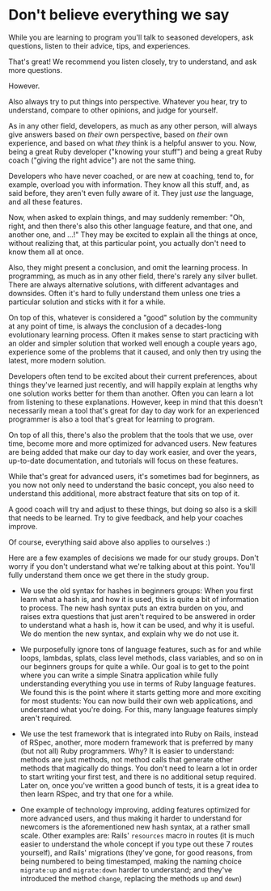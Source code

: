 # Don't believe everything we say

While you are learning to program you'll talk to seasoned developers, ask
questions, listen to their advice, tips, and experiences.

That's great! We recommend you listen closely, try to understand, and ask more
questions.

However.

Also always try to put things into perspective. Whatever you hear, try to
understand, compare to other opinions, and judge for yourself.

As in any other field, developers, as much as any other person, will always
give answers based on *their* own perspective, based on *their* own experience,
and based on what *they* think is a helpful answer to you. Now, being a great
Ruby developer ("knowing your stuff") and being a great Ruby coach ("giving the
right advice") are not the same thing.

Developers who have never coached, or are new at coaching, tend to, for
example, overload you with information. They know all this stuff, and, as said
before, they aren't even fully aware of it. They just *use* the language, and
all these features.

Now, when asked to explain things, and may suddenly remember: "Oh, right, and
then there's also this other language feature, and that one, and another one,
and ...!" They may be excited to explain all the things at once, without
realizing that, at this particular point, you actually don't need to know
them all at once.

Also, they might present a conclusion, and omit the learning process. In
programming, as much as in any other field, there's rarely any silver bullet.
There are always alternative solutions, with different advantages and
downsides. Often it's hard to fully understand them unless one tries a
particular solution and sticks with it for a while.

On top of this, whatever is considered a "good" solution by the community at
any point of time, is always the conclusion of a decades-long evolutionary learning
process. Often it makes sense to start practicing with an older and
simpler solution that worked well enough a couple years ago, experience some of
the problems that it caused, and only then try using the latest, more modern
solution.

Developers often tend to be excited about their current preferences, about
things they've learned just recently, and will happily explain at lengths why
one solution works better for them than another. Often you can learn a
lot from listening to these explanations. However, keep in mind that this
doesn't necessarily mean a tool that's great for day to day work for an
experienced programmer is also a tool that's great for learning to program.

On top of all this, there's also the problem that the tools that we use, over
time, become more and more optimized for advanced users. New features are being
added that make our day to day work easier, and over the years, up-to-date
documentation, and tutorials will focus on these features.

While that's great for advanced users, it's sometimes bad for beginners, as you
now not only need to understand the basic concept, you also need to understand
this additional, more abstract feature that sits on top of it.

A good coach will try and adjust to these things, but doing so also is a skill
that needs to be learned. Try to give feedback, and help your coaches improve.

Of course, everything said above also applies to ourselves :)

Here are a few examples of decisions we made for our study groups. Don't worry
if you don't understand what we're talking about at this point. You'll fully
understand them once we get there in the study group.

* We use the old syntax for hashes in beginners groups: When you first learn
  what a hash is, and how it is used, this is quite a bit of information to
  process. The new hash syntax puts an extra burden on you, and raises extra
  questions that just aren't required to be answered in order to understand
  what a hash is, how it can be used, and why it is useful. We do mention the
  new syntax, and explain why we do not use it.

* We purposefully ignore tons of language features, such as for and while
  loops, lambdas, splats, class level methods, class variables, and so on in
  our beginners groups for quite a while. Our goal is to get to the point where
  you can write a simple Sinatra application while fully understanding
  everything you use in terms of Ruby language features. We found this is the
  point where it starts getting more and more exciting for most students: You
  can now build their own web applications, and understand what you're doing.
  For this, many language features simply aren't required.

* We use the test framework that is integrated into Ruby on Rails, instead of
  RSpec, another, more modern framework that is preferred by many (but not all)
  Ruby programmers. Why? It is easier to understand: methods are just methods,
  not method calls that generate other methods that magically do things. You
  don't need to learn a lot in order to start writing your first test, and
  there is no additional setup required. Later on, once you've written a good
  bunch of tests, it is a great idea to then learn RSpec, and try that one
  for a while.

* One example of technology improving, adding features optimized for more
  advanced users, and thus making it harder to understand for newcomers is the
  aforementioned new hash syntax, at a rather small scale. Other examples are:
  Rails' `resources` macro in routes (it is much easier to understand the whole
  concept if you type out these 7 routes yourself), and Rails' migrations
  (they've gone, for good reasons, from being numbered to being timestamped,
  making the naming choice `migrate:up` and `migrate:down` harder to
  understand; and they've introduced the method `change`, replacing the methods
  `up` and `down`)
